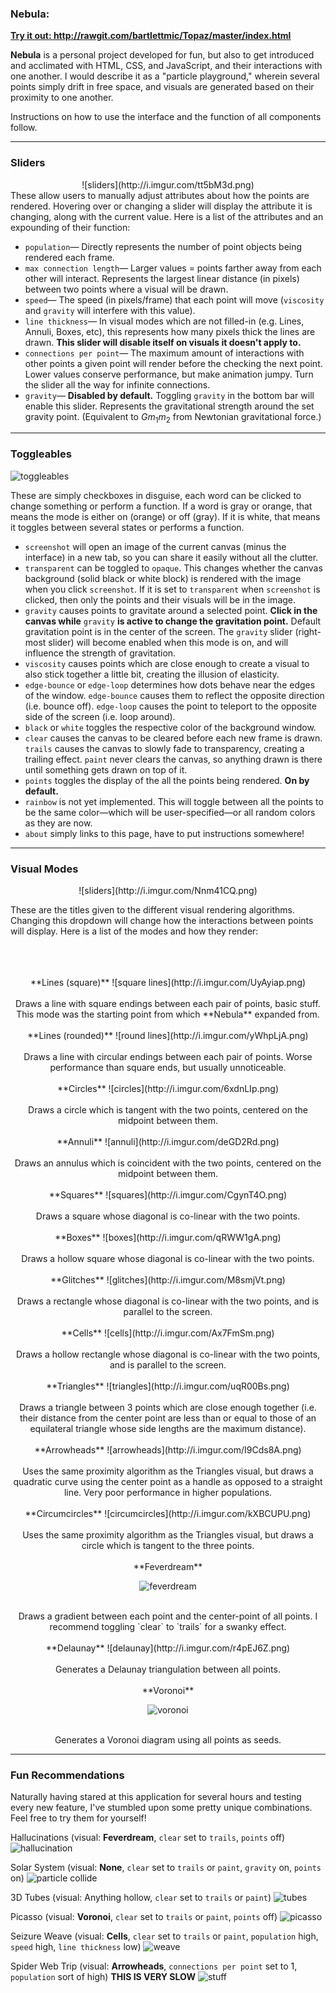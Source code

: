 ### Nebula:

**<u>Try it out: http://rawgit.com/bartlettmic/Topaz/master/index.html</u>**

**Nebula** is a personal project developed for fun, but also to get introduced and acclimated with HTML, CSS, and JavaScript, and their interactions with one another. I would describe it as a "particle playground," wherein several points simply drift in free space, and visuals are generated based on their proximity to one another.

Instructions on how to use the interface and the function of all components follow.

***
### Sliders
<center>![sliders](http://i.imgur.com/tt5bM3d.png)</center>
These allow users to manually adjust attributes about how the points are rendered. Hovering over or changing a slider will display the attribute it is changing, along with the current value. Here is a list of the attributes and an expounding of their function:

* `population`&mdash; Directly represents the number of point objects being rendered each frame.
* `max connection length`&mdash; Larger values = points farther away from each other will interact. Represents the largest linear distance (in pixels) between two points where a visual will be drawn.
* `speed`&mdash; The speed (in pixels/frame) that each point will move (`viscosity` and `gravity` will interfere with this value).
* `line thickness`&mdash; In visual modes which are not filled-in (e.g. Lines, Annuli, Boxes, etc), this represents how many pixels thick the lines are drawn. **This slider will disable itself on visuals it doesn't apply to.**
* `connections per point`&mdash; The maximum amount of interactions with other points a given point will render before the checking the next point. Lower values conserve performance, but make animation jumpy. Turn the slider all the way for infinite connections.
* `gravity`&mdash; **Disabled by default.** Toggling `gravity` in the bottom bar will enable this slider. Represents the gravitational strength around the set gravity point. (Equivalent to *Gm*<sub>1</sub>*m*<sub>2</sub> from Newtonian gravitational force.)

***
### Toggleables

![toggleables](http://i.imgur.com/se5zE9U.png)

These are simply checkboxes in disguise, each word can be clicked to change something or perform a function. If a word is gray or orange, that means the mode is either on (orange) or off (gray). If it is white, that means it toggles between several states or performs a function.

* `screenshot` will open an image of the current canvas (minus the interface) in a new tab, so you can share it easily without all the clutter.
* `transparent` can be toggled to `opaque`. This changes whether the canvas background (solid black or white block) is rendered with the image when you click `screenshot`. If it is set to `transparent` when `screenshot` is clicked, then only the points and their visuals will be in the image.
* `gravity` causes points to gravitate around a selected point. **Click in the canvas while** `gravity` **is active to change the gravitation point.** Default gravitation point is in the center of the screen. The `gravity` slider (right-most slider) will become enabled when this mode is on, and will influence the strength of gravitation.
* `viscosity` causes points which are close enough to create a visual to also stick together a little bit, creating the illusion of elasticity.
* `edge-bounce` or `edge-loop` determines how dots behave near the edges of the window. `edge-bounce` causes them to reflect the opposite direction (i.e. bounce off). `edge-loop` causes the point to teleport to the opposite side of the screen (i.e. loop around).
* `black` or `white` toggles the respective color of the background window.
* `clear` causes the canvas to be cleared before each new frame is drawn. `trails` causes the canvas to slowly fade to transparency, creating a trailing effect. `paint` never clears the canvas, so anything drawn is there until something gets drawn on top of it.
* `points` toggles the display of the all the points being rendered. **On by default.**
* `rainbow` is not yet implemented. This will toggle between all the points to be the same color&mdash;which will be user-specified&mdash;or all random colors as they are now.
* `about` simply links to this page, have to put instructions somewhere!

***

### Visual Modes
<center>![sliders](http://i.imgur.com/Nnm41CQ.png)</center>

These are the titles given to the different visual rendering algorithms. Changing this dropdown will change how the interactions between points will display.
Here is a list of the modes and how they render:<br><br><br><br>

<center>
**Lines (square)** ![square lines](http://i.imgur.com/UyAyiap.png)
</center>
<center>
<br>Draws a line with square endings between each pair of points, basic stuff. This mode was the starting point from which **Nebula** expanded from.
</center>

<br>
<center>**Lines (rounded)** ![round lines](http://i.imgur.com/yWhpLjA.png)</center>
</center>
<center>
<br>Draws a line with circular endings between each pair of points. Worse performance than square ends, but usually unnoticeable.
</center>

<br>
<center>**Circles** ![circles](http://i.imgur.com/6xdnLIp.png)</center>
</center>
<center>
<br>Draws a circle which is tangent with the two points, centered on the midpoint between them.</center>

<br>
<center>**Annuli** ![annuli](http://i.imgur.com/deGD2Rd.png)</center>
</center>
<center>
<br>Draws an annulus which is coincident with the two points, centered on the midpoint between them.</center>

<br>
<center>**Squares** ![squares](http://i.imgur.com/CgynT4O.png)</center>
</center>
<center>
<br>Draws a square whose diagonal is co-linear with the two points.</center>

<br>
<center>**Boxes** ![boxes](http://i.imgur.com/qRWW1gA.png)</center>
</center>
<center>
<br>Draws a hollow square whose diagonal is co-linear with the two points.</center>

<br>
<center>**Glitches** ![glitches](http://i.imgur.com/M8smjVt.png)</center>
</center>
<center>
<br>Draws a rectangle whose diagonal is co-linear with the two points, and is parallel to the screen.</center>

<br>
<center>**Cells** ![cells](http://i.imgur.com/Ax7FmSm.png)</center>
</center>
<center>
<br>Draws a hollow rectangle whose diagonal is co-linear with the two points, and is parallel to the screen.</center>

<br>
<center>**Triangles** ![triangles](http://i.imgur.com/uqR00Bs.png)</center>
</center>
<center>
<br>
Draws a triangle between 3 points which are close enough together (i.e. their distance from the center point are less than or equal to those of an equilateral triangle whose side lengths are the maximum distance).
</center>

<br>
<center>**Arrowheads** ![arrowheads](http://i.imgur.com/I9Cds8A.png)</center>
</center>
<center>
<br>Uses the same proximity algorithm as the Triangles visual, but draws a quadratic curve using the center point as a handle as opposed to a straight line. Very poor performance in higher populations.</center>

<br>
<center>**Circumcircles** ![circumcircles](http://i.imgur.com/kXBCUPU.png)</center>
</center>
<center>
<br>Uses the same proximity algorithm as the Triangles visual, but draws a circle which is tangent to the three points.</center>

<br>
<center>**Feverdream**

![feverdream](http://i.imgur.com/XF7VdyG.png)</center>
</center>
<center>
<br>Draws a gradient between each point and the center-point of all points. I recommend toggling `clear` to `trails` for a swanky effect.</center>

<br>
<center>**Delaunay** ![delaunay](http://i.imgur.com/r4pEJ6Z.png)</center>
</center>
<center>
<br>Generates a Delaunay triangulation between all points.</center>

<br>
<center>**Voronoi**

![voronoi](http://i.imgur.com/nmIgxAl.png)</center>
</center>
<center>
<br>Generates a Voronoi diagram using all points as seeds.</center>

---
### Fun Recommendations
Naturally having stared at this application for several hours and testing every new feature, I've stumbled upon some pretty unique combinations. Feel free to try them for yourself!

Hallucinations (visual: **Feverdream**, `clear` set to `trails`, `points` off)
![hallucination](http://i.imgur.com/enb6Qux.png)

Solar System (visual: **None**, `clear` set to `trails` or `paint`, `gravity` on, `points` on)
![particle collide](http://i.imgur.com/Eo5jWB0.png)  

3D Tubes (visual: Anything hollow, `clear` set to `trails` or `paint`)
![tubes](http://i.imgur.com/mFxEbMv.png)

Picasso (visual: **Voronoi**, `clear` set to `trails` or `paint`, `points` off)
![picasso](http://i.imgur.com/9tx9Hsj.png)

Seizure Weave (visual: **Cells**, `clear` set to `trails` or `paint`, `population` high, `speed` high, `line thickness` low)
![weave](http://i.imgur.com/bcZ0xWI.png)

Spider Web Trip (visual: **Arrowheads**, `connections per point` set to 1, `population` sort of high)
**THIS IS VERY SLOW**
![stuff](http://i.imgur.com/boyev1w.png)
